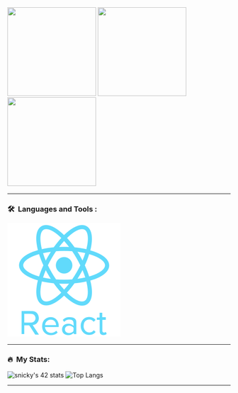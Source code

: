 <!--### Hi there 
-->
<div>
  <img src="https://media.giphy.com/media/PNWEY2TLI7x6tktvQe/giphy.gif" width="200px" height="200px">
  <img src="https://media.giphy.com/media/HqoGyd9OIi3uYBkd10/giphy.gif" width="200px" height="200px">
  <img src="https://media.giphy.com/media/BBKevBJX1fkvam9rrW/giphy.gif" width="200px" height="200px">
</div>

---
### 🛠 &nbsp;Languages and Tools :
<div>
  <img src="https://raw.githubusercontent.com/devicons/devicon/1119b9f84c0290e0f0b38982099a2bd027a48bf1/icons/react/react-original-wordmark.svg">
  </div>

---

### 🔥 &nbsp;My Stats:
![snicky's 42 stats](https://badge42.vercel.app/api/v2/cl4sfipmq002909k20uryn4lc/stats?cursusId=21&coalitionId=101)
![Top Langs](https://github-readme-stats.vercel.app/api/top-langs/?username=spencernicky&layout=compact&theme=vision-friendly-dark)

---



<!--
**SpencerNicky/SpencerNicky** is a ✨ _special_ ✨ repository because its `README.md` (this file) appears on your GitHub profile.

Here are some ideas to get you started:

- 🔭 I’m currently working on ...
- 🌱 I’m currently learning ...
- 👯 I’m looking to collaborate on ...
- 🤔 I’m looking for help with ...
- 💬 Ask me about ...
- 📫 How to reach me: ...
- 😄 Pronouns: ...
- ⚡ Fun fact: ...
-->
